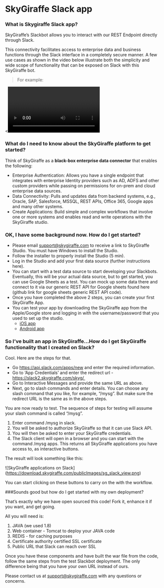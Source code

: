 # SkyGiraffe  Slack app

### What is Skygiraffe Slack app?

SkyGiraffe’s Slackbot allows you to interact with our REST Endpoint directly through Slack.

This connectivity facilitates access to enterprise data and business functions through the Slack interface in a completely secure manner. A few use cases as shown in the video below illustrate both the simplicity and wide scope of functionality that can be exposed on Slack with this SkyGiraffe bot.

>For example:

<<VIDEO>>

### What do I need to know about the SkyGiraffe platform to get started?

Think of SkyGiraffe as a **black-box enterprise data connector** that enables the following:

* Enterprise Authentication: Allows you have a single endpoint that integrates with enterprise Identity providers such as AD, ADFS and other custom providers while passing on permissions for on-prem and cloud enterprise data sources. 
* Data Connectivity: Pulls and updates data from backend systems, e.g., Oracle, SAP, Salesforce, MSSQL, REST APIs, Office 365, Google apps and many other systems. 
* Create Applications: Build simple and complex workflows that involve one or more systems and enables read and write operations with the SkyGiraffe studio. 

### OK, I have some background now. How do I get started?

* Please email support@skygiraffe.com to receive a link to SkyGiraffe Studio. You must have Windows to install the Studio. 
* Follow the installer to properly install the Studio (5 min).  
* Log in the Studio and add your first data source (further instructions here). 
* You can start with a test data source to start developing your Slackbots. Eventually, this will be your actual data source, but to get started, you can use Google Sheets as a test. You can mock up some data there and connect to it via our generic REST API for Google sheets found here (github link for google sheets generic REST API code). 
* Once you have completed the above 2 steps, you can create your first SkyGiraffe App.
* You can test your app by downloading the SkyGiraffe app from the Apple/Google store and logging in with the username/password that you used to set up the studio.
	* [iOS app](https://itunes.apple.com/us/app/skygiraffe/id716844831?mt=8)
	* [Android app](https://play.google.com/store/apps/details?id=com.skygiraffe.operationaldata&hl=en) 

### So I’ve built an app in SkyGiraffe...How do I get SkyGiraffe functionality that I created on Slack?

Cool. Here are the steps for that.

* Go https://api.slack.com/apps/new and enter the required information.  
* Go to ‘App Credentials’ and enter the redirect url - https://slack2.skygiraffe.com/skyg/ 
* Go to Interactive Messages and provide the same URL as above.
* Next, go to slash commands and enter details. You can choose any slash command that you like, for example, “/mysg”. But make sure the redirect URL is the same as in the above steps.

You are now ready to test. The sequence of steps for testing will assume your slash command is called “/mysg”.

1. Enter command /mysg in slack. 
2. You will be asked to authorize SkyGiraffe so that it can use Slack API. 
3. You will then be asked to enter your SkyGiraffe credentials. 
4. The Slack client will open in a browser and you can start with the command /mysg apps. This returns all SkyGiraffe applications you have access to, as interactive buttons. 

The result will look something like this:

![SkyGiraffe applications on Slack] (https://download.skygiraffe.com/publicImages/sg_slack_view.png)

You can start clicking on these buttons to carry on the with the workflow. 


###Sounds good but how do I get started with my own deployment?

That’s exactly why we have open sourced this code! Fork it, enhance it if you want, and get going.

All you will need is:

1. JAVA (we used 1.8) 
2. Web container - Tomcat to deploy your JAVA code 
3. REDIS - for caching purposes 
4. Certificate authority certified SSL certificate 
5. Public URL that Slack can reach over SSL 

Once you have these components and have built the war file from the code, follow the same steps from the test Slackbot deployment. The only difference being that you have your own URL instead of ours.

Please contact us at support@skygiraffe.com with any questions or concerns.
